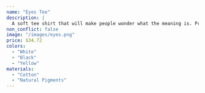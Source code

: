 ```yaml
---
name: "Eyes Tee"
description: |
  A soft tee shirt that will make people wonder what the meaning is. Produced with all natural materials.
non_conflict: false
image: "/images/eyes.png"
price: $34.72
colors:
  - "White"
  - "Black"
  - "Yellow"
materials:
  - "Cotton"
  - "Natural Pigments"
---
```


